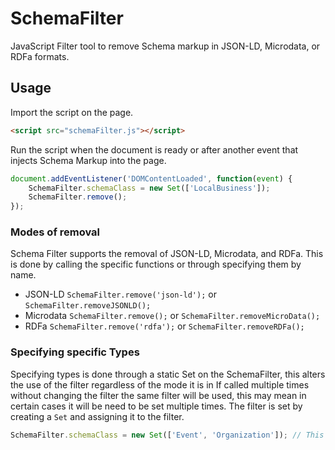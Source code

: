 # SchemaFilter
JavaScript Filter tool to remove Schema markup in JSON-LD, Microdata, or RDFa formats.


## Usage

Import the script on the page.

```html
<script src="schemaFilter.js"></script>
```

Run the script when the document is ready or after another event that injects Schema Markup into the page.

```javascript
document.addEventListener('DOMContentLoaded', function(event) {
	SchemaFilter.schemaClass = new Set(['LocalBusiness']);
	SchemaFilter.remove();
});
```
 
### Modes of removal

Schema Filter supports the removal of JSON-LD, Microdata, and RDFa. This is done by calling the specific functions or through specifying them by name.

- JSON-LD ```SchemaFilter.remove('json-ld');``` or ```SchemaFilter.removeJSONLD();```
- Microdata ```SchemaFilter.remove();``` or ```SchemaFilter.removeMicroData();```
- RDFa ```SchemaFilter.remove('rdfa');``` or ```SchemaFilter.removeRDFa();```


### Specifying specific Types

Specifying types is done through a static Set on the SchemaFilter, this alters the use of the filter regardless of the mode it is in
If called multiple times without changing the filter the same filter will be used, this may mean in certain cases it will be need to be
set multiple times. The filter is set by creating a ```Set``` and assigning it to the filter.

```javascript
SchemaFilter.schemaClass = new Set(['Event', 'Organization']); // This will remove all Event and Organization types

```


